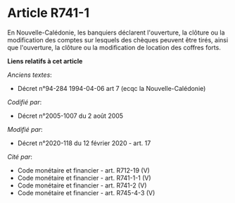 # Article R741-1

En Nouvelle-Calédonie, les banquiers déclarent l'ouverture, la clôture ou la modification des comptes sur lesquels des
chèques peuvent être tirés, ainsi que l'ouverture, la clôture ou la modification de location des coffres forts.

**Liens relatifs à cet article**

_Anciens textes_:

  - Décret n°94-284 1994-04-06 art 7 (ecqc la Nouvelle-Calédonie)

_Codifié par_:

  - Décret n°2005-1007 du 2 août 2005

_Modifié par_:

  - Décret n°2020-118 du 12 février 2020 - art. 17

_Cité par_:

  - Code monétaire et financier - art. R712-19 (V)
  - Code monétaire et financier - art. R741-1-1 (V)
  - Code monétaire et financier - art. R741-2 (V)
  - Code monétaire et financier - art. R745-4-3 (V)
